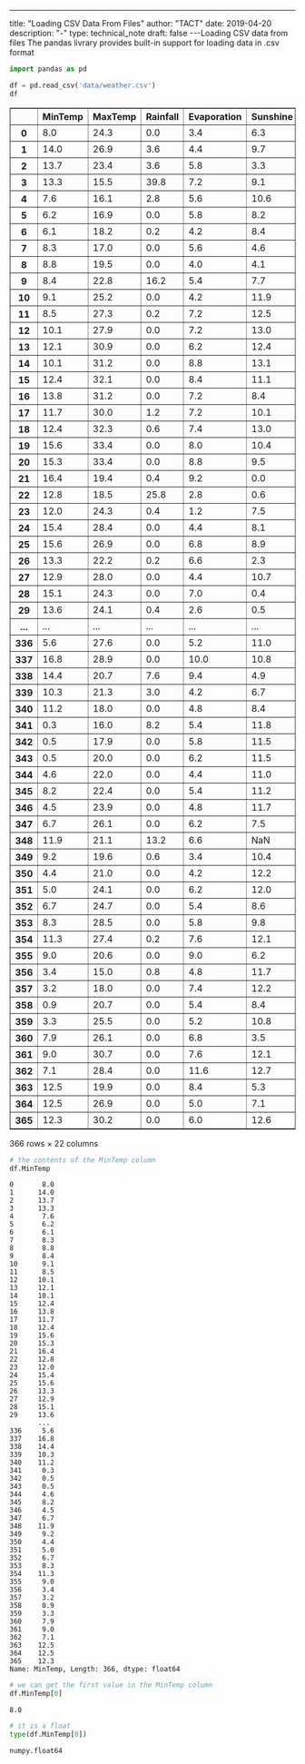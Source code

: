---
title: "Loading CSV Data From Files"
author: "TACT"
date: 2019-04-20
description: "-"
type: technical_note
draft: false
---Loading CSV data from files
    The pandas livrary provides built-in support for loading data in .csv format

```python
import pandas as pd
```


```python
df = pd.read_csv('data/weather.csv')
df
```




<div>
<style scoped>
    .dataframe tbody tr th:only-of-type {
        vertical-align: middle;
    }

    .dataframe tbody tr th {
        vertical-align: top;
    }

    .dataframe thead th {
        text-align: right;
    }
</style>
<table border="1" class="dataframe">
  <thead>
    <tr style="text-align: right;">
      <th></th>
      <th>MinTemp</th>
      <th>MaxTemp</th>
      <th>Rainfall</th>
      <th>Evaporation</th>
      <th>Sunshine</th>
      <th>WindGustDir</th>
      <th>WindGustSpeed</th>
      <th>WindDir9am</th>
      <th>WindDir3pm</th>
      <th>WindSpeed9am</th>
      <th>...</th>
      <th>Humidity3pm</th>
      <th>Pressure9am</th>
      <th>Pressure3pm</th>
      <th>Cloud9am</th>
      <th>Cloud3pm</th>
      <th>Temp9am</th>
      <th>Temp3pm</th>
      <th>RainToday</th>
      <th>RISK_MM</th>
      <th>RainTomorrow</th>
    </tr>
  </thead>
  <tbody>
    <tr>
      <th>0</th>
      <td>8.0</td>
      <td>24.3</td>
      <td>0.0</td>
      <td>3.4</td>
      <td>6.3</td>
      <td>NW</td>
      <td>30.0</td>
      <td>SW</td>
      <td>NW</td>
      <td>6.0</td>
      <td>...</td>
      <td>29</td>
      <td>1019.7</td>
      <td>1015.0</td>
      <td>7</td>
      <td>7</td>
      <td>14.4</td>
      <td>23.6</td>
      <td>No</td>
      <td>3.6</td>
      <td>Yes</td>
    </tr>
    <tr>
      <th>1</th>
      <td>14.0</td>
      <td>26.9</td>
      <td>3.6</td>
      <td>4.4</td>
      <td>9.7</td>
      <td>ENE</td>
      <td>39.0</td>
      <td>E</td>
      <td>W</td>
      <td>4.0</td>
      <td>...</td>
      <td>36</td>
      <td>1012.4</td>
      <td>1008.4</td>
      <td>5</td>
      <td>3</td>
      <td>17.5</td>
      <td>25.7</td>
      <td>Yes</td>
      <td>3.6</td>
      <td>Yes</td>
    </tr>
    <tr>
      <th>2</th>
      <td>13.7</td>
      <td>23.4</td>
      <td>3.6</td>
      <td>5.8</td>
      <td>3.3</td>
      <td>NW</td>
      <td>85.0</td>
      <td>N</td>
      <td>NNE</td>
      <td>6.0</td>
      <td>...</td>
      <td>69</td>
      <td>1009.5</td>
      <td>1007.2</td>
      <td>8</td>
      <td>7</td>
      <td>15.4</td>
      <td>20.2</td>
      <td>Yes</td>
      <td>39.8</td>
      <td>Yes</td>
    </tr>
    <tr>
      <th>3</th>
      <td>13.3</td>
      <td>15.5</td>
      <td>39.8</td>
      <td>7.2</td>
      <td>9.1</td>
      <td>NW</td>
      <td>54.0</td>
      <td>WNW</td>
      <td>W</td>
      <td>30.0</td>
      <td>...</td>
      <td>56</td>
      <td>1005.5</td>
      <td>1007.0</td>
      <td>2</td>
      <td>7</td>
      <td>13.5</td>
      <td>14.1</td>
      <td>Yes</td>
      <td>2.8</td>
      <td>Yes</td>
    </tr>
    <tr>
      <th>4</th>
      <td>7.6</td>
      <td>16.1</td>
      <td>2.8</td>
      <td>5.6</td>
      <td>10.6</td>
      <td>SSE</td>
      <td>50.0</td>
      <td>SSE</td>
      <td>ESE</td>
      <td>20.0</td>
      <td>...</td>
      <td>49</td>
      <td>1018.3</td>
      <td>1018.5</td>
      <td>7</td>
      <td>7</td>
      <td>11.1</td>
      <td>15.4</td>
      <td>Yes</td>
      <td>0.0</td>
      <td>No</td>
    </tr>
    <tr>
      <th>5</th>
      <td>6.2</td>
      <td>16.9</td>
      <td>0.0</td>
      <td>5.8</td>
      <td>8.2</td>
      <td>SE</td>
      <td>44.0</td>
      <td>SE</td>
      <td>E</td>
      <td>20.0</td>
      <td>...</td>
      <td>57</td>
      <td>1023.8</td>
      <td>1021.7</td>
      <td>7</td>
      <td>5</td>
      <td>10.9</td>
      <td>14.8</td>
      <td>No</td>
      <td>0.2</td>
      <td>No</td>
    </tr>
    <tr>
      <th>6</th>
      <td>6.1</td>
      <td>18.2</td>
      <td>0.2</td>
      <td>4.2</td>
      <td>8.4</td>
      <td>SE</td>
      <td>43.0</td>
      <td>SE</td>
      <td>ESE</td>
      <td>19.0</td>
      <td>...</td>
      <td>47</td>
      <td>1024.6</td>
      <td>1022.2</td>
      <td>4</td>
      <td>6</td>
      <td>12.4</td>
      <td>17.3</td>
      <td>No</td>
      <td>0.0</td>
      <td>No</td>
    </tr>
    <tr>
      <th>7</th>
      <td>8.3</td>
      <td>17.0</td>
      <td>0.0</td>
      <td>5.6</td>
      <td>4.6</td>
      <td>E</td>
      <td>41.0</td>
      <td>SE</td>
      <td>E</td>
      <td>11.0</td>
      <td>...</td>
      <td>57</td>
      <td>1026.2</td>
      <td>1024.2</td>
      <td>6</td>
      <td>7</td>
      <td>12.1</td>
      <td>15.5</td>
      <td>No</td>
      <td>0.0</td>
      <td>No</td>
    </tr>
    <tr>
      <th>8</th>
      <td>8.8</td>
      <td>19.5</td>
      <td>0.0</td>
      <td>4.0</td>
      <td>4.1</td>
      <td>S</td>
      <td>48.0</td>
      <td>E</td>
      <td>ENE</td>
      <td>19.0</td>
      <td>...</td>
      <td>48</td>
      <td>1026.1</td>
      <td>1022.7</td>
      <td>7</td>
      <td>7</td>
      <td>14.1</td>
      <td>18.9</td>
      <td>No</td>
      <td>16.2</td>
      <td>Yes</td>
    </tr>
    <tr>
      <th>9</th>
      <td>8.4</td>
      <td>22.8</td>
      <td>16.2</td>
      <td>5.4</td>
      <td>7.7</td>
      <td>E</td>
      <td>31.0</td>
      <td>S</td>
      <td>ESE</td>
      <td>7.0</td>
      <td>...</td>
      <td>32</td>
      <td>1024.1</td>
      <td>1020.7</td>
      <td>7</td>
      <td>1</td>
      <td>13.3</td>
      <td>21.7</td>
      <td>Yes</td>
      <td>0.0</td>
      <td>No</td>
    </tr>
    <tr>
      <th>10</th>
      <td>9.1</td>
      <td>25.2</td>
      <td>0.0</td>
      <td>4.2</td>
      <td>11.9</td>
      <td>N</td>
      <td>30.0</td>
      <td>SE</td>
      <td>NW</td>
      <td>6.0</td>
      <td>...</td>
      <td>34</td>
      <td>1024.4</td>
      <td>1021.1</td>
      <td>1</td>
      <td>2</td>
      <td>14.6</td>
      <td>24.0</td>
      <td>No</td>
      <td>0.2</td>
      <td>No</td>
    </tr>
    <tr>
      <th>11</th>
      <td>8.5</td>
      <td>27.3</td>
      <td>0.2</td>
      <td>7.2</td>
      <td>12.5</td>
      <td>E</td>
      <td>41.0</td>
      <td>E</td>
      <td>NW</td>
      <td>2.0</td>
      <td>...</td>
      <td>35</td>
      <td>1023.8</td>
      <td>1019.9</td>
      <td>0</td>
      <td>3</td>
      <td>16.8</td>
      <td>26.0</td>
      <td>No</td>
      <td>0.0</td>
      <td>No</td>
    </tr>
    <tr>
      <th>12</th>
      <td>10.1</td>
      <td>27.9</td>
      <td>0.0</td>
      <td>7.2</td>
      <td>13.0</td>
      <td>WNW</td>
      <td>30.0</td>
      <td>S</td>
      <td>NW</td>
      <td>6.0</td>
      <td>...</td>
      <td>29</td>
      <td>1022.0</td>
      <td>1017.1</td>
      <td>0</td>
      <td>1</td>
      <td>17.0</td>
      <td>27.1</td>
      <td>No</td>
      <td>0.0</td>
      <td>No</td>
    </tr>
    <tr>
      <th>13</th>
      <td>12.1</td>
      <td>30.9</td>
      <td>0.0</td>
      <td>6.2</td>
      <td>12.4</td>
      <td>NW</td>
      <td>44.0</td>
      <td>WNW</td>
      <td>W</td>
      <td>7.0</td>
      <td>...</td>
      <td>20</td>
      <td>1017.3</td>
      <td>1013.1</td>
      <td>1</td>
      <td>4</td>
      <td>19.7</td>
      <td>30.7</td>
      <td>No</td>
      <td>0.0</td>
      <td>No</td>
    </tr>
    <tr>
      <th>14</th>
      <td>10.1</td>
      <td>31.2</td>
      <td>0.0</td>
      <td>8.8</td>
      <td>13.1</td>
      <td>NW</td>
      <td>41.0</td>
      <td>S</td>
      <td>W</td>
      <td>6.0</td>
      <td>...</td>
      <td>16</td>
      <td>1018.2</td>
      <td>1013.7</td>
      <td>0</td>
      <td>1</td>
      <td>18.7</td>
      <td>30.4</td>
      <td>No</td>
      <td>0.0</td>
      <td>No</td>
    </tr>
    <tr>
      <th>15</th>
      <td>12.4</td>
      <td>32.1</td>
      <td>0.0</td>
      <td>8.4</td>
      <td>11.1</td>
      <td>E</td>
      <td>46.0</td>
      <td>SE</td>
      <td>WSW</td>
      <td>7.0</td>
      <td>...</td>
      <td>22</td>
      <td>1017.9</td>
      <td>1012.8</td>
      <td>0</td>
      <td>3</td>
      <td>19.1</td>
      <td>30.7</td>
      <td>No</td>
      <td>0.0</td>
      <td>No</td>
    </tr>
    <tr>
      <th>16</th>
      <td>13.8</td>
      <td>31.2</td>
      <td>0.0</td>
      <td>7.2</td>
      <td>8.4</td>
      <td>ESE</td>
      <td>44.0</td>
      <td>WSW</td>
      <td>W</td>
      <td>6.0</td>
      <td>...</td>
      <td>23</td>
      <td>1014.4</td>
      <td>1009.8</td>
      <td>7</td>
      <td>6</td>
      <td>20.2</td>
      <td>29.8</td>
      <td>No</td>
      <td>1.2</td>
      <td>Yes</td>
    </tr>
    <tr>
      <th>17</th>
      <td>11.7</td>
      <td>30.0</td>
      <td>1.2</td>
      <td>7.2</td>
      <td>10.1</td>
      <td>S</td>
      <td>52.0</td>
      <td>SW</td>
      <td>NE</td>
      <td>6.0</td>
      <td>...</td>
      <td>26</td>
      <td>1016.4</td>
      <td>1013.0</td>
      <td>1</td>
      <td>5</td>
      <td>20.1</td>
      <td>28.6</td>
      <td>Yes</td>
      <td>0.6</td>
      <td>No</td>
    </tr>
    <tr>
      <th>18</th>
      <td>12.4</td>
      <td>32.3</td>
      <td>0.6</td>
      <td>7.4</td>
      <td>13.0</td>
      <td>E</td>
      <td>39.0</td>
      <td>NNE</td>
      <td>W</td>
      <td>4.0</td>
      <td>...</td>
      <td>25</td>
      <td>1017.1</td>
      <td>1013.3</td>
      <td>1</td>
      <td>3</td>
      <td>20.2</td>
      <td>31.2</td>
      <td>No</td>
      <td>0.0</td>
      <td>No</td>
    </tr>
    <tr>
      <th>19</th>
      <td>15.6</td>
      <td>33.4</td>
      <td>0.0</td>
      <td>8.0</td>
      <td>10.4</td>
      <td>NE</td>
      <td>33.0</td>
      <td>NNW</td>
      <td>NNW</td>
      <td>2.0</td>
      <td>...</td>
      <td>27</td>
      <td>1018.5</td>
      <td>1013.7</td>
      <td>0</td>
      <td>1</td>
      <td>22.8</td>
      <td>32.0</td>
      <td>No</td>
      <td>0.0</td>
      <td>No</td>
    </tr>
    <tr>
      <th>20</th>
      <td>15.3</td>
      <td>33.4</td>
      <td>0.0</td>
      <td>8.8</td>
      <td>9.5</td>
      <td>WNW</td>
      <td>59.0</td>
      <td>N</td>
      <td>NW</td>
      <td>2.0</td>
      <td>...</td>
      <td>26</td>
      <td>1012.4</td>
      <td>1006.5</td>
      <td>1</td>
      <td>5</td>
      <td>22.2</td>
      <td>32.8</td>
      <td>No</td>
      <td>0.4</td>
      <td>No</td>
    </tr>
    <tr>
      <th>21</th>
      <td>16.4</td>
      <td>19.4</td>
      <td>0.4</td>
      <td>9.2</td>
      <td>0.0</td>
      <td>E</td>
      <td>26.0</td>
      <td>ENE</td>
      <td>E</td>
      <td>6.0</td>
      <td>...</td>
      <td>72</td>
      <td>1010.7</td>
      <td>1008.9</td>
      <td>8</td>
      <td>8</td>
      <td>16.5</td>
      <td>18.3</td>
      <td>No</td>
      <td>25.8</td>
      <td>Yes</td>
    </tr>
    <tr>
      <th>22</th>
      <td>12.8</td>
      <td>18.5</td>
      <td>25.8</td>
      <td>2.8</td>
      <td>0.6</td>
      <td>ESE</td>
      <td>28.0</td>
      <td>S</td>
      <td>SE</td>
      <td>13.0</td>
      <td>...</td>
      <td>79</td>
      <td>1014.0</td>
      <td>1014.9</td>
      <td>8</td>
      <td>8</td>
      <td>14.0</td>
      <td>16.8</td>
      <td>Yes</td>
      <td>0.4</td>
      <td>No</td>
    </tr>
    <tr>
      <th>23</th>
      <td>12.0</td>
      <td>24.3</td>
      <td>0.4</td>
      <td>1.2</td>
      <td>7.5</td>
      <td>NNE</td>
      <td>26.0</td>
      <td>WSW</td>
      <td>NE</td>
      <td>6.0</td>
      <td>...</td>
      <td>57</td>
      <td>1020.7</td>
      <td>1019.2</td>
      <td>7</td>
      <td>5</td>
      <td>17.8</td>
      <td>22.8</td>
      <td>No</td>
      <td>0.0</td>
      <td>No</td>
    </tr>
    <tr>
      <th>24</th>
      <td>15.4</td>
      <td>28.4</td>
      <td>0.0</td>
      <td>4.4</td>
      <td>8.1</td>
      <td>ENE</td>
      <td>33.0</td>
      <td>SSE</td>
      <td>NE</td>
      <td>9.0</td>
      <td>...</td>
      <td>31</td>
      <td>1022.4</td>
      <td>1018.6</td>
      <td>8</td>
      <td>2</td>
      <td>16.8</td>
      <td>27.3</td>
      <td>No</td>
      <td>0.0</td>
      <td>No</td>
    </tr>
    <tr>
      <th>25</th>
      <td>15.6</td>
      <td>26.9</td>
      <td>0.0</td>
      <td>6.8</td>
      <td>8.9</td>
      <td>E</td>
      <td>41.0</td>
      <td>E</td>
      <td>E</td>
      <td>6.0</td>
      <td>...</td>
      <td>48</td>
      <td>1019.7</td>
      <td>1016.5</td>
      <td>2</td>
      <td>4</td>
      <td>19.8</td>
      <td>25.1</td>
      <td>No</td>
      <td>0.2</td>
      <td>No</td>
    </tr>
    <tr>
      <th>26</th>
      <td>13.3</td>
      <td>22.2</td>
      <td>0.2</td>
      <td>6.6</td>
      <td>2.3</td>
      <td>ENE</td>
      <td>39.0</td>
      <td>E</td>
      <td>E</td>
      <td>20.0</td>
      <td>...</td>
      <td>55</td>
      <td>1021.0</td>
      <td>1018.6</td>
      <td>7</td>
      <td>7</td>
      <td>16.5</td>
      <td>21.2</td>
      <td>No</td>
      <td>0.0</td>
      <td>No</td>
    </tr>
    <tr>
      <th>27</th>
      <td>12.9</td>
      <td>28.0</td>
      <td>0.0</td>
      <td>4.4</td>
      <td>10.7</td>
      <td>S</td>
      <td>52.0</td>
      <td>S</td>
      <td>NNE</td>
      <td>6.0</td>
      <td>...</td>
      <td>31</td>
      <td>1019.2</td>
      <td>1014.8</td>
      <td>5</td>
      <td>7</td>
      <td>18.8</td>
      <td>26.7</td>
      <td>No</td>
      <td>0.0</td>
      <td>No</td>
    </tr>
    <tr>
      <th>28</th>
      <td>15.1</td>
      <td>24.3</td>
      <td>0.0</td>
      <td>7.0</td>
      <td>0.4</td>
      <td>SE</td>
      <td>39.0</td>
      <td>SE</td>
      <td>SE</td>
      <td>7.0</td>
      <td>...</td>
      <td>80</td>
      <td>1019.0</td>
      <td>1017.1</td>
      <td>7</td>
      <td>7</td>
      <td>18.9</td>
      <td>19.7</td>
      <td>No</td>
      <td>0.4</td>
      <td>No</td>
    </tr>
    <tr>
      <th>29</th>
      <td>13.6</td>
      <td>24.1</td>
      <td>0.4</td>
      <td>2.6</td>
      <td>0.5</td>
      <td>NNW</td>
      <td>30.0</td>
      <td>SSW</td>
      <td>S</td>
      <td>6.0</td>
      <td>...</td>
      <td>49</td>
      <td>1017.2</td>
      <td>1013.3</td>
      <td>8</td>
      <td>7</td>
      <td>17.3</td>
      <td>23.2</td>
      <td>No</td>
      <td>22.6</td>
      <td>Yes</td>
    </tr>
    <tr>
      <th>...</th>
      <td>...</td>
      <td>...</td>
      <td>...</td>
      <td>...</td>
      <td>...</td>
      <td>...</td>
      <td>...</td>
      <td>...</td>
      <td>...</td>
      <td>...</td>
      <td>...</td>
      <td>...</td>
      <td>...</td>
      <td>...</td>
      <td>...</td>
      <td>...</td>
      <td>...</td>
      <td>...</td>
      <td>...</td>
      <td>...</td>
      <td>...</td>
    </tr>
    <tr>
      <th>336</th>
      <td>5.6</td>
      <td>27.6</td>
      <td>0.0</td>
      <td>5.2</td>
      <td>11.0</td>
      <td>NW</td>
      <td>46.0</td>
      <td>NNW</td>
      <td>NW</td>
      <td>15.0</td>
      <td>...</td>
      <td>21</td>
      <td>1017.7</td>
      <td>1014.1</td>
      <td>0</td>
      <td>0</td>
      <td>19.0</td>
      <td>26.7</td>
      <td>No</td>
      <td>0.0</td>
      <td>No</td>
    </tr>
    <tr>
      <th>337</th>
      <td>16.8</td>
      <td>28.9</td>
      <td>0.0</td>
      <td>10.0</td>
      <td>10.8</td>
      <td>NNW</td>
      <td>70.0</td>
      <td>NW</td>
      <td>NW</td>
      <td>31.0</td>
      <td>...</td>
      <td>22</td>
      <td>1016.3</td>
      <td>1011.8</td>
      <td>1</td>
      <td>1</td>
      <td>22.5</td>
      <td>28.4</td>
      <td>No</td>
      <td>7.6</td>
      <td>Yes</td>
    </tr>
    <tr>
      <th>338</th>
      <td>14.4</td>
      <td>20.7</td>
      <td>7.6</td>
      <td>9.4</td>
      <td>4.9</td>
      <td>NNW</td>
      <td>33.0</td>
      <td>NNW</td>
      <td>NNW</td>
      <td>20.0</td>
      <td>...</td>
      <td>65</td>
      <td>1015.5</td>
      <td>1013.2</td>
      <td>8</td>
      <td>4</td>
      <td>14.5</td>
      <td>19.3</td>
      <td>Yes</td>
      <td>3.0</td>
      <td>Yes</td>
    </tr>
    <tr>
      <th>339</th>
      <td>10.3</td>
      <td>21.3</td>
      <td>3.0</td>
      <td>4.2</td>
      <td>6.7</td>
      <td>NNW</td>
      <td>43.0</td>
      <td>ENE</td>
      <td>N</td>
      <td>7.0</td>
      <td>...</td>
      <td>46</td>
      <td>1018.1</td>
      <td>1013.6</td>
      <td>8</td>
      <td>1</td>
      <td>11.7</td>
      <td>19.8</td>
      <td>Yes</td>
      <td>0.0</td>
      <td>No</td>
    </tr>
    <tr>
      <th>340</th>
      <td>11.2</td>
      <td>18.0</td>
      <td>0.0</td>
      <td>4.8</td>
      <td>8.4</td>
      <td>W</td>
      <td>65.0</td>
      <td>N</td>
      <td>W</td>
      <td>24.0</td>
      <td>...</td>
      <td>40</td>
      <td>1009.5</td>
      <td>1005.3</td>
      <td>5</td>
      <td>4</td>
      <td>12.8</td>
      <td>16.2</td>
      <td>No</td>
      <td>8.2</td>
      <td>Yes</td>
    </tr>
    <tr>
      <th>341</th>
      <td>0.3</td>
      <td>16.0</td>
      <td>8.2</td>
      <td>5.4</td>
      <td>11.8</td>
      <td>NW</td>
      <td>57.0</td>
      <td>NNW</td>
      <td>N</td>
      <td>11.0</td>
      <td>...</td>
      <td>45</td>
      <td>1016.8</td>
      <td>1013.3</td>
      <td>1</td>
      <td>1</td>
      <td>6.9</td>
      <td>14.6</td>
      <td>Yes</td>
      <td>0.0</td>
      <td>No</td>
    </tr>
    <tr>
      <th>342</th>
      <td>0.5</td>
      <td>17.9</td>
      <td>0.0</td>
      <td>5.8</td>
      <td>11.5</td>
      <td>N</td>
      <td>44.0</td>
      <td>NNE</td>
      <td>NNW</td>
      <td>2.0</td>
      <td>...</td>
      <td>33</td>
      <td>1019.1</td>
      <td>1017.5</td>
      <td>0</td>
      <td>1</td>
      <td>7.2</td>
      <td>16.6</td>
      <td>No</td>
      <td>0.0</td>
      <td>No</td>
    </tr>
    <tr>
      <th>343</th>
      <td>0.5</td>
      <td>20.0</td>
      <td>0.0</td>
      <td>6.2</td>
      <td>11.5</td>
      <td>NNW</td>
      <td>31.0</td>
      <td>S</td>
      <td>N</td>
      <td>2.0</td>
      <td>...</td>
      <td>22</td>
      <td>1026.2</td>
      <td>1024.2</td>
      <td>0</td>
      <td>1</td>
      <td>8.1</td>
      <td>18.8</td>
      <td>No</td>
      <td>0.0</td>
      <td>No</td>
    </tr>
    <tr>
      <th>344</th>
      <td>4.6</td>
      <td>22.0</td>
      <td>0.0</td>
      <td>4.4</td>
      <td>11.0</td>
      <td>N</td>
      <td>41.0</td>
      <td>NNW</td>
      <td>N</td>
      <td>6.0</td>
      <td>...</td>
      <td>25</td>
      <td>1028.8</td>
      <td>1024.9</td>
      <td>1</td>
      <td>2</td>
      <td>10.0</td>
      <td>21.4</td>
      <td>No</td>
      <td>0.0</td>
      <td>No</td>
    </tr>
    <tr>
      <th>345</th>
      <td>8.2</td>
      <td>22.4</td>
      <td>0.0</td>
      <td>5.4</td>
      <td>11.2</td>
      <td>NW</td>
      <td>31.0</td>
      <td>SSW</td>
      <td>NW</td>
      <td>2.0</td>
      <td>...</td>
      <td>30</td>
      <td>1027.8</td>
      <td>1023.8</td>
      <td>1</td>
      <td>3</td>
      <td>13.6</td>
      <td>20.6</td>
      <td>No</td>
      <td>0.0</td>
      <td>No</td>
    </tr>
    <tr>
      <th>346</th>
      <td>4.5</td>
      <td>23.9</td>
      <td>0.0</td>
      <td>4.8</td>
      <td>11.7</td>
      <td>NW</td>
      <td>30.0</td>
      <td>ENE</td>
      <td>NNW</td>
      <td>4.0</td>
      <td>...</td>
      <td>27</td>
      <td>1025.8</td>
      <td>1021.5</td>
      <td>0</td>
      <td>4</td>
      <td>12.6</td>
      <td>22.3</td>
      <td>No</td>
      <td>0.0</td>
      <td>No</td>
    </tr>
    <tr>
      <th>347</th>
      <td>6.7</td>
      <td>26.1</td>
      <td>0.0</td>
      <td>6.2</td>
      <td>7.5</td>
      <td>SSW</td>
      <td>70.0</td>
      <td>NE</td>
      <td>NNW</td>
      <td>6.0</td>
      <td>...</td>
      <td>47</td>
      <td>1020.9</td>
      <td>1016.0</td>
      <td>4</td>
      <td>7</td>
      <td>16.3</td>
      <td>23.2</td>
      <td>No</td>
      <td>13.2</td>
      <td>Yes</td>
    </tr>
    <tr>
      <th>348</th>
      <td>11.9</td>
      <td>21.1</td>
      <td>13.2</td>
      <td>6.6</td>
      <td>NaN</td>
      <td>NW</td>
      <td>41.0</td>
      <td>NNE</td>
      <td>N</td>
      <td>7.0</td>
      <td>...</td>
      <td>61</td>
      <td>1019.2</td>
      <td>1016.7</td>
      <td>7</td>
      <td>3</td>
      <td>14.5</td>
      <td>19.4</td>
      <td>Yes</td>
      <td>0.6</td>
      <td>No</td>
    </tr>
    <tr>
      <th>349</th>
      <td>9.2</td>
      <td>19.6</td>
      <td>0.6</td>
      <td>3.4</td>
      <td>10.4</td>
      <td>ENE</td>
      <td>31.0</td>
      <td>SSE</td>
      <td>NNW</td>
      <td>4.0</td>
      <td>...</td>
      <td>42</td>
      <td>1022.3</td>
      <td>1019.7</td>
      <td>7</td>
      <td>4</td>
      <td>11.6</td>
      <td>18.4</td>
      <td>No</td>
      <td>0.0</td>
      <td>No</td>
    </tr>
    <tr>
      <th>350</th>
      <td>4.4</td>
      <td>21.0</td>
      <td>0.0</td>
      <td>4.2</td>
      <td>12.2</td>
      <td>NW</td>
      <td>28.0</td>
      <td>SW</td>
      <td>NW</td>
      <td>2.0</td>
      <td>...</td>
      <td>30</td>
      <td>1025.7</td>
      <td>1022.3</td>
      <td>1</td>
      <td>1</td>
      <td>9.6</td>
      <td>19.2</td>
      <td>No</td>
      <td>0.0</td>
      <td>No</td>
    </tr>
    <tr>
      <th>351</th>
      <td>5.0</td>
      <td>24.1</td>
      <td>0.0</td>
      <td>6.2</td>
      <td>12.0</td>
      <td>NNW</td>
      <td>52.0</td>
      <td>NaN</td>
      <td>NNW</td>
      <td>0.0</td>
      <td>...</td>
      <td>34</td>
      <td>1024.5</td>
      <td>1020.7</td>
      <td>6</td>
      <td>1</td>
      <td>11.6</td>
      <td>21.9</td>
      <td>No</td>
      <td>0.0</td>
      <td>No</td>
    </tr>
    <tr>
      <th>352</th>
      <td>6.7</td>
      <td>24.7</td>
      <td>0.0</td>
      <td>5.4</td>
      <td>8.6</td>
      <td>NW</td>
      <td>43.0</td>
      <td>N</td>
      <td>NW</td>
      <td>4.0</td>
      <td>...</td>
      <td>31</td>
      <td>1025.7</td>
      <td>1022.2</td>
      <td>1</td>
      <td>7</td>
      <td>12.7</td>
      <td>23.7</td>
      <td>No</td>
      <td>0.0</td>
      <td>No</td>
    </tr>
    <tr>
      <th>353</th>
      <td>8.3</td>
      <td>28.5</td>
      <td>0.0</td>
      <td>5.8</td>
      <td>9.8</td>
      <td>NW</td>
      <td>46.0</td>
      <td>W</td>
      <td>NW</td>
      <td>2.0</td>
      <td>...</td>
      <td>30</td>
      <td>1024.1</td>
      <td>1019.8</td>
      <td>1</td>
      <td>6</td>
      <td>16.8</td>
      <td>27.4</td>
      <td>No</td>
      <td>0.2</td>
      <td>No</td>
    </tr>
    <tr>
      <th>354</th>
      <td>11.3</td>
      <td>27.4</td>
      <td>0.2</td>
      <td>7.6</td>
      <td>12.1</td>
      <td>NW</td>
      <td>52.0</td>
      <td>SE</td>
      <td>NW</td>
      <td>6.0</td>
      <td>...</td>
      <td>20</td>
      <td>1021.4</td>
      <td>1017.5</td>
      <td>1</td>
      <td>1</td>
      <td>16.4</td>
      <td>26.3</td>
      <td>No</td>
      <td>0.0</td>
      <td>No</td>
    </tr>
    <tr>
      <th>355</th>
      <td>9.0</td>
      <td>20.6</td>
      <td>0.0</td>
      <td>9.0</td>
      <td>6.2</td>
      <td>ENE</td>
      <td>39.0</td>
      <td>S</td>
      <td>SW</td>
      <td>11.0</td>
      <td>...</td>
      <td>28</td>
      <td>1022.3</td>
      <td>1018.6</td>
      <td>7</td>
      <td>5</td>
      <td>11.4</td>
      <td>18.5</td>
      <td>No</td>
      <td>0.8</td>
      <td>No</td>
    </tr>
    <tr>
      <th>356</th>
      <td>3.4</td>
      <td>15.0</td>
      <td>0.8</td>
      <td>4.8</td>
      <td>11.7</td>
      <td>S</td>
      <td>70.0</td>
      <td>S</td>
      <td>S</td>
      <td>35.0</td>
      <td>...</td>
      <td>24</td>
      <td>1023.4</td>
      <td>1023.1</td>
      <td>1</td>
      <td>5</td>
      <td>8.3</td>
      <td>14.3</td>
      <td>No</td>
      <td>0.0</td>
      <td>No</td>
    </tr>
    <tr>
      <th>357</th>
      <td>3.2</td>
      <td>18.0</td>
      <td>0.0</td>
      <td>7.4</td>
      <td>12.2</td>
      <td>SSE</td>
      <td>48.0</td>
      <td>SSE</td>
      <td>S</td>
      <td>26.0</td>
      <td>...</td>
      <td>25</td>
      <td>1026.6</td>
      <td>1022.8</td>
      <td>1</td>
      <td>2</td>
      <td>9.1</td>
      <td>16.3</td>
      <td>No</td>
      <td>0.0</td>
      <td>No</td>
    </tr>
    <tr>
      <th>358</th>
      <td>0.9</td>
      <td>20.7</td>
      <td>0.0</td>
      <td>5.4</td>
      <td>8.4</td>
      <td>NNW</td>
      <td>39.0</td>
      <td>SSE</td>
      <td>N</td>
      <td>2.0</td>
      <td>...</td>
      <td>29</td>
      <td>1023.2</td>
      <td>1018.4</td>
      <td>3</td>
      <td>8</td>
      <td>9.4</td>
      <td>19.1</td>
      <td>No</td>
      <td>0.0</td>
      <td>No</td>
    </tr>
    <tr>
      <th>359</th>
      <td>3.3</td>
      <td>25.5</td>
      <td>0.0</td>
      <td>5.2</td>
      <td>10.8</td>
      <td>N</td>
      <td>43.0</td>
      <td>N</td>
      <td>NNW</td>
      <td>4.0</td>
      <td>...</td>
      <td>16</td>
      <td>1018.8</td>
      <td>1014.6</td>
      <td>0</td>
      <td>3</td>
      <td>12.0</td>
      <td>24.8</td>
      <td>No</td>
      <td>0.0</td>
      <td>No</td>
    </tr>
    <tr>
      <th>360</th>
      <td>7.9</td>
      <td>26.1</td>
      <td>0.0</td>
      <td>6.8</td>
      <td>3.5</td>
      <td>NNW</td>
      <td>43.0</td>
      <td>NaN</td>
      <td>WNW</td>
      <td>0.0</td>
      <td>...</td>
      <td>20</td>
      <td>1017.6</td>
      <td>1014.2</td>
      <td>5</td>
      <td>8</td>
      <td>16.3</td>
      <td>25.9</td>
      <td>No</td>
      <td>0.0</td>
      <td>No</td>
    </tr>
    <tr>
      <th>361</th>
      <td>9.0</td>
      <td>30.7</td>
      <td>0.0</td>
      <td>7.6</td>
      <td>12.1</td>
      <td>NNW</td>
      <td>76.0</td>
      <td>SSE</td>
      <td>NW</td>
      <td>7.0</td>
      <td>...</td>
      <td>15</td>
      <td>1016.1</td>
      <td>1010.8</td>
      <td>1</td>
      <td>3</td>
      <td>20.4</td>
      <td>30.0</td>
      <td>No</td>
      <td>0.0</td>
      <td>No</td>
    </tr>
    <tr>
      <th>362</th>
      <td>7.1</td>
      <td>28.4</td>
      <td>0.0</td>
      <td>11.6</td>
      <td>12.7</td>
      <td>N</td>
      <td>48.0</td>
      <td>NNW</td>
      <td>NNW</td>
      <td>2.0</td>
      <td>...</td>
      <td>22</td>
      <td>1020.0</td>
      <td>1016.9</td>
      <td>0</td>
      <td>1</td>
      <td>17.2</td>
      <td>28.2</td>
      <td>No</td>
      <td>0.0</td>
      <td>No</td>
    </tr>
    <tr>
      <th>363</th>
      <td>12.5</td>
      <td>19.9</td>
      <td>0.0</td>
      <td>8.4</td>
      <td>5.3</td>
      <td>ESE</td>
      <td>43.0</td>
      <td>ENE</td>
      <td>ENE</td>
      <td>11.0</td>
      <td>...</td>
      <td>47</td>
      <td>1024.0</td>
      <td>1022.8</td>
      <td>3</td>
      <td>2</td>
      <td>14.5</td>
      <td>18.3</td>
      <td>No</td>
      <td>0.0</td>
      <td>No</td>
    </tr>
    <tr>
      <th>364</th>
      <td>12.5</td>
      <td>26.9</td>
      <td>0.0</td>
      <td>5.0</td>
      <td>7.1</td>
      <td>NW</td>
      <td>46.0</td>
      <td>SSW</td>
      <td>WNW</td>
      <td>6.0</td>
      <td>...</td>
      <td>39</td>
      <td>1021.0</td>
      <td>1016.2</td>
      <td>6</td>
      <td>7</td>
      <td>15.8</td>
      <td>25.9</td>
      <td>No</td>
      <td>0.0</td>
      <td>No</td>
    </tr>
    <tr>
      <th>365</th>
      <td>12.3</td>
      <td>30.2</td>
      <td>0.0</td>
      <td>6.0</td>
      <td>12.6</td>
      <td>NW</td>
      <td>78.0</td>
      <td>NW</td>
      <td>WNW</td>
      <td>31.0</td>
      <td>...</td>
      <td>13</td>
      <td>1009.6</td>
      <td>1009.2</td>
      <td>1</td>
      <td>1</td>
      <td>23.8</td>
      <td>28.6</td>
      <td>No</td>
      <td>0.0</td>
      <td>No</td>
    </tr>
  </tbody>
</table>
<p>366 rows × 22 columns</p>
</div>




```python
# the contents of the MinTemp column
df.MinTemp
```




    0       8.0
    1      14.0
    2      13.7
    3      13.3
    4       7.6
    5       6.2
    6       6.1
    7       8.3
    8       8.8
    9       8.4
    10      9.1
    11      8.5
    12     10.1
    13     12.1
    14     10.1
    15     12.4
    16     13.8
    17     11.7
    18     12.4
    19     15.6
    20     15.3
    21     16.4
    22     12.8
    23     12.0
    24     15.4
    25     15.6
    26     13.3
    27     12.9
    28     15.1
    29     13.6
           ... 
    336     5.6
    337    16.8
    338    14.4
    339    10.3
    340    11.2
    341     0.3
    342     0.5
    343     0.5
    344     4.6
    345     8.2
    346     4.5
    347     6.7
    348    11.9
    349     9.2
    350     4.4
    351     5.0
    352     6.7
    353     8.3
    354    11.3
    355     9.0
    356     3.4
    357     3.2
    358     0.9
    359     3.3
    360     7.9
    361     9.0
    362     7.1
    363    12.5
    364    12.5
    365    12.3
    Name: MinTemp, Length: 366, dtype: float64




```python
# we can get the first value in the MinTemp column
df.MinTemp[0]
```




    8.0




```python
# it is a float
type(df.MinTemp[0])
```




    numpy.float64




```python

```
